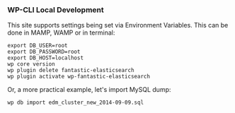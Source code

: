 ### WP-CLI Local Development
This site supports settings being set via Environment Variables. This can be done in MAMP, WAMP or in terminal:
```
export DB_USER=root
export DB_PASSWORD=root
export DB_HOST=localhost
wp core version
wp plugin delete fantastic-elasticsearch
wp plugin activate wp-fantastic-elasticsearch
```

Or, a more practical example, let's import MySQL dump:
```
wp db import edm_cluster_new_2014-09-09.sql
```
